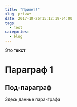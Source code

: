 ```yaml
---
title: "Привет!"
slug: privet
date: 2017-10-26T15:12:19-04:00
tags:
  - test
categories: 
  - blog
---
```


Это **текст**  

# Параграф 1

## Под-параграф

Здесь данные паранграфа

